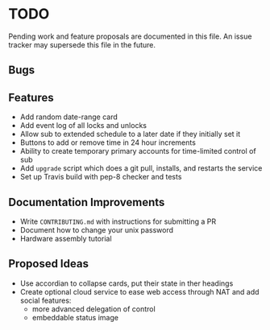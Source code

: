 # TODO
Pending work and feature proposals are documented in this file.
An issue tracker may supersede this file in the future.


## Bugs


## Features
- Add random date-range card
- Add event log of all locks and unlocks
- Allow sub to extended schedule to a later date if they initially set it
- Buttons to add or remove time in 24 hour increments
- Ability to create temporary primary accounts for time-limited control of sub
- Add `upgrade` script which does a git pull, installs, and restarts the service
- Set up Travis build with pep-8 checker and tests

## Documentation Improvements
- Write `CONTRIBUTING.md` with instructions for submitting a PR
- Document how to change your unix password
- Hardware assembly tutorial

## Proposed Ideas
- Use accordian to collapse cards, put their state in ther headings
- Create optional cloud service to ease web access through NAT and add social features:
    - more advanced delegation of control
    - embeddable status image
